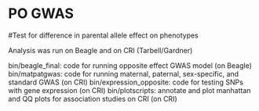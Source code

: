 # PO GWAS

#Test for difference in parental allele effect on phenotypes


Analysis was run on Beagle and on CRI (Tarbell/Gardner)

bin/beagle_final: code  for running opposite effect GWAS model (on Beagle)
bin/matpatgwas: code for running maternal, paternal, sex-specific, and standard GWAS (on CRI)
bin/expression_opposite: code for testing SNPs with gene expression (on CRI)
bin/plotscripts: annotate and plot manhattan and QQ plots for association studies on CRI (on CRI)